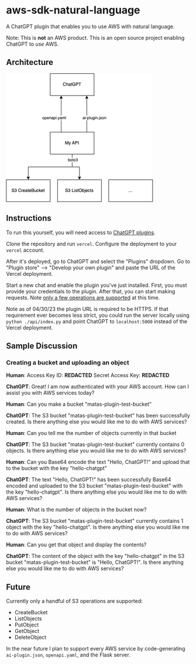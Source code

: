 # aws-sdk-natural-language

A ChatGPT plugin that enables you to use AWS with natural language.

Note: This is **not** an AWS product. This is an open source project enabling ChatGPT to *use* AWS.

## Architecture
![Architecture of the AWS SDK for Natural Language](./aws-plugin.png)

## Instructions
To run this yourself, you will need access to [ChatGPT plugins](https://openai.com/blog/chatgpt-plugins). 

Clone the repository and run `vercel`. Configure the deployment to your `vercel` account.

After it's deployed, go to ChatGPT and select the "Plugins" dropdown. Go to "Plugin store" --> "Develop your own plugin" and paste the URL of the Vercel deployment.

Start a new chat and enable the plugin you've just installed. First, you must provide your credentials to the plugin. After that, you can start making requests. Note [only a few operations are supported](#future) at this time.

 Note as of 04/30/23 the plugin URL is required to be HTTPS. If that requirement ever becomes less strict, you could run the server locally using `python ./api/index.py` and point ChatGPT to `localhost:5000` instead of the Vercel deployment.

## Sample Discussion

### Creating a bucket and uploading an object

**Human**: Access Key ID: **REDACTED**
Secret Access Key: **REDACTED**

**ChatGPT**: Great! I am now authenticated with your AWS account. How can I assist you with AWS services today?

**Human**: Can you make a bucket "matas-plugin-test-bucket"

**ChatGPT**: The S3 bucket "matas-plugin-test-bucket" has been successfully created. Is there anything else you would like me to do with AWS services?

**Human**: Can you tell me the number of objects currently in that bucket

**ChatGPT**: The S3 bucket "matas-plugin-test-bucket" currently contains 0 objects. Is there anything else you would like me to do with AWS services?

**Human**: Can you Base64 encode the text "Hello, ChatGPT!" and upload that to the bucket with the key "hello-chatgpt"

**ChatGPT**: The text "Hello, ChatGPT!" has been successfully Base64 encoded and uploaded to the S3 bucket "matas-plugin-test-bucket" with the key "hello-chatgpt". Is there anything else you would like me to do with AWS services?

**Human**: What is the number of objects in the bucket now?

**ChatGPT**: The S3 bucket "matas-plugin-test-bucket" currently contains 1 object with the key "hello-chatgpt". Is there anything else you would like me to do with AWS services?

**Human**: Can you get that object and display the contents?

**ChatGPT**: The content of the object with the key "hello-chatgpt" in the S3 bucket "matas-plugin-test-bucket" is "Hello, ChatGPT!". Is there anything else you would like me to do with AWS services?

## Future

Currently only a handful of S3 operations are supported:
- CreateBucket
- ListObjects
- PutObject
- GetObject
- DeleteObject

In the near future I plan to support every AWS service by code-generating `ai-plugin.json`, `openapi.yaml`, and the Flask server. 
